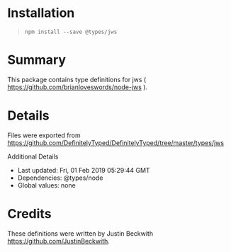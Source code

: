 # Installation
> `npm install --save @types/jws`

# Summary
This package contains type definitions for jws ( https://github.com/brianloveswords/node-jws ).

# Details
Files were exported from https://github.com/DefinitelyTyped/DefinitelyTyped/tree/master/types/jws

Additional Details
 * Last updated: Fri, 01 Feb 2019 05:29:44 GMT
 * Dependencies: @types/node
 * Global values: none

# Credits
These definitions were written by Justin Beckwith <https://github.com/JustinBeckwith>.
